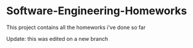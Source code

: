 # Software-Engineering-Homeworks
This project contains all the homeworks i've done so far

Update: this was edited on a new branch
